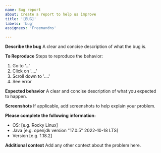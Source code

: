 ```yaml
---
name: Bug report
about: Create a report to help us improve
title: '[BUG]'
labels: 'bug'
assignees: 'Freemandns'

---
```


**Describe the bug**
A clear and concise description of what the bug is.

**To Reproduce**
Steps to reproduce the behavior:
1. Go to '...'
2. Click on '....'
3. Scroll down to '....'
4. See error

**Expected behavior**
A clear and concise description of what you expected to happen.

**Screenshots**
If applicable, add screenshots to help explain your problem.

**Please complete the following information:**
 - OS: [e.g. Rocky Linux]
 - Java [e.g. openjdk version "17.0.5" 2022-10-18 LTS]
 - Version [e.g. 1.18.2]

**Additional context**
Add any other context about the problem here.
